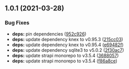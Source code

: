 ## 1.0.1 (2021-03-28)


### Bug Fixes

* **deps:** pin dependencies ([952c926](https://github.com/julienfroidefond/bookmarks-cms/commit/952c926cd254ca65d1226ea5ea90885c89a8a9ba))
* **deps:** update dependency knex to v0.95.3 ([215cc03](https://github.com/julienfroidefond/bookmarks-cms/commit/215cc032e0a9a244b1679ee0fbae029048681809))
* **deps:** update dependency knex to v0.95.4 ([e69482f](https://github.com/julienfroidefond/bookmarks-cms/commit/e69482f6b47640ecf85deb89e2b54bcd392067f6))
* **deps:** update dependency sqlite3 to v5.0.2 ([2f30ac7](https://github.com/julienfroidefond/bookmarks-cms/commit/2f30ac7683d7457cf20b2760126dca16c5a53f8b))
* **deps:** update strapi monorepo to v3.5.4 ([3688057](https://github.com/julienfroidefond/bookmarks-cms/commit/3688057e4cd343657f16e5f2b20c175a36e21c0f))
* **deps:** update strapi monorepo to v3.5.4 ([f86a8ce](https://github.com/julienfroidefond/bookmarks-cms/commit/f86a8ce7af755190ad3dcd124b7d50e1a170e56f))



